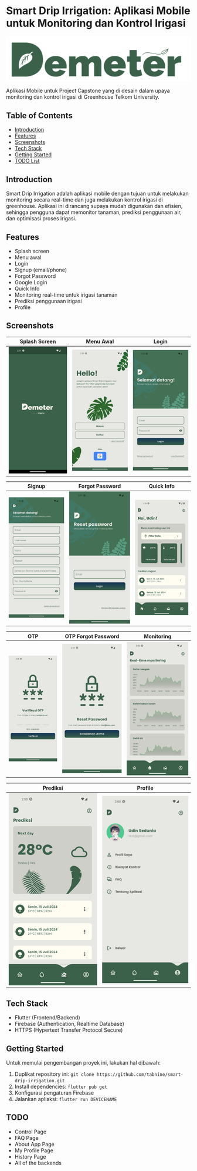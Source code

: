 # Smart Drip Irrigation: Aplikasi Mobile untuk Monitoring dan Kontrol Irigasi

[![Smart Drip Irrigation](assets/images/logo.png)](https://github.com/tabnine/smart-drip-irrigation)

Aplikasi Mobile untuk Project Capstone yang di desain dalam upaya monitoring dan kontrol irigasi di Greenhouse Telkom University.

## Table of Contents

- [Introduction](#introduction)
- [Features](#features)
- [Screenshots](#screenshots)
- [Tech Stack](#tech-stack)
- [Getting Started](#getting-started)
- [TODO List](#todo)


## Introduction

Smart Drip Irrigation adalah aplikasi mobile dengan tujuan untuk melakukan monitoring secara real-time dan juga melakukan kontrol irigasi di greenhouse. Aplikasi ini dirancang supaya mudah digunakan dan efisien, sehingga pengguna dapat memonitor tanaman, prediksi penggunaan air, dan optimisasi proses irigasi.

## Features

- Splash screen
- Menu awal
- Login 
- Signup (email/phone)
- Forgot Password
- Google Login
- Quick Info
- Monitoring real-time untuk irigasi tanaman
- Prediksi penggunaan irigasi
- Profile 

## Screenshots

| Splash Screen | Menu Awal | Login |
|---------------|------------|-------|
| ![](assets/images/Screenshot/splash_screen.png) | ![](assets/images/Screenshot/menu_awal.png) | ![](assets/images/Screenshot/login.png) |

| Signup | Forgot Password | Quick Info |
|--------|-----------------|----------|
| ![](assets/images/Screenshot/daftar.png) | ![](assets/images/Screenshot/lupa_pw.png) | ![](assets/images/Screenshot/quickinfo.png) |

| OTP | OTP Forgot Password | Monitoring |
|--------|-----------------|----------|
| ![](assets/images/Screenshot/otp.png) | ![](assets/images/Screenshot/otp_lupa_pw.png) | ![](assets/images/Screenshot/monitoring.png) |

| Prediksi | Profile |
|--------|-----------------|
| ![](assets/images/Screenshot/prediksi.png) | ![](assets/images/Screenshot/profile.png) |

## Tech Stack

- Flutter (Frontend/Backend)
- Firebase (Authentication, Realtime Database)
- HTTPS (Hypertext Transfer Protocol Secure)

## Getting Started

Untuk memulai pengembangan proyek ini, lakukan hal dibawah:

1. Duplikat repository ini: `git clone https://github.com/tabnine/smart-drip-irrigation.git`
2. Install dependencies: `flutter pub get`
3. Konfigurasi pengaturan Firebase
4. Jalankan apliaksi: `flutter run DEVICENAME`

## TODO

- Control Page
- FAQ Page
- About App Page
- My Profile Page
- History Page
- All of the backends

